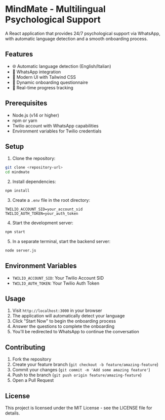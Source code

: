 # MindMate - Multilingual Psychological Support

A React application that provides 24/7 psychological support via WhatsApp, with automatic language detection and a smooth onboarding process.

## Features

- 🌐 Automatic language detection (English/Italian)
- 📱 WhatsApp integration
- 🎨 Modern UI with Tailwind CSS
- 📝 Dynamic onboarding questionnaire
- 🔄 Real-time progress tracking

## Prerequisites

- Node.js (v14 or higher)
- npm or yarn
- Twilio account with WhatsApp capabilities
- Environment variables for Twilio credentials

## Setup

1. Clone the repository:
```bash
git clone <repository-url>
cd mindmate
```

2. Install dependencies:
```bash
npm install
```

3. Create a `.env` file in the root directory:
```env
TWILIO_ACCOUNT_SID=your_account_sid
TWILIO_AUTH_TOKEN=your_auth_token
```

4. Start the development server:
```bash
npm start
```

5. In a separate terminal, start the backend server:
```bash
node server.js
```

## Environment Variables

- `TWILIO_ACCOUNT_SID`: Your Twilio Account SID
- `TWILIO_AUTH_TOKEN`: Your Twilio Auth Token

## Usage

1. Visit `http://localhost:3000` in your browser
2. The application will automatically detect your language
3. Click "Start Now" to begin the onboarding process
4. Answer the questions to complete the onboarding
5. You'll be redirected to WhatsApp to continue the conversation

## Contributing

1. Fork the repository
2. Create your feature branch (`git checkout -b feature/amazing-feature`)
3. Commit your changes (`git commit -m 'Add some amazing feature'`)
4. Push to the branch (`git push origin feature/amazing-feature`)
5. Open a Pull Request

## License

This project is licensed under the MIT License - see the LICENSE file for details. 